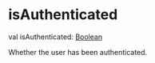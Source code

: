 # isAuthenticated

val isAuthenticated: [Boolean](https://kotlinlang.org/api/latest/jvm/stdlib/kotlin/-boolean/index.html)

Whether the user has been authenticated.
